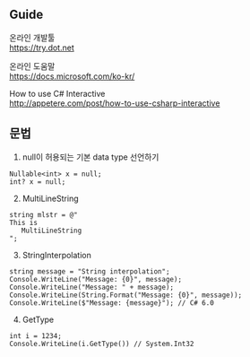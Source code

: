## Guide
온라인 개발툴   
https://try.dot.net   

온라인 도움말   
https://docs.microsoft.com/ko-kr/

How to use C# Interactive   
http://appetere.com/post/how-to-use-csharp-interactive   

## 문법
1. null이 허용되는 기본 data type 선언하기
```
Nullable<int> x = null; 
int? x = null; 
```
2. MultiLineString
```
string mlstr = @"
This is
   MultiLineString
";
```
3. StringInterpolation
```
string message = "String interpolation";
Console.WriteLine("Message: {0}", message); 
Console.WriteLine("Message: " + message); 
Console.WriteLine(String.Format("Message: {0}", message)); 
Console.WriteLine($"Message: {message}"); // C# 6.0 
```
4. GetType
```
int i = 1234;
Console.WriteLine(i.GetType()) // System.Int32
```

